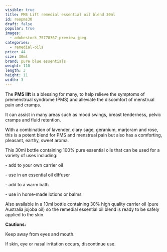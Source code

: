 ```yaml
---
visible: true
title: PMS Lift remedial essential oil blend 30ml
id: reopms30
draft: false
popular: true
images:
  - adobestock_75778367_preview.jpeg
categories:
  - remedial-oils
price: 44
size: 30ml
brand: pure blue essentials
weight: 110
length: 3
height: 11
width: 3
---
```

The **PMS lift** is a blessing for many, to help relieve the symptoms of premenstrual syndrome (PMS) and alleviate the discomfort of menstrual pain and cramps.

It can assist in many areas such as mood swings, breast tenderness, pelvic cramps and fluid retention.

With a combination of lavender, clary sage, geranium, marjoram and rose, this is a potent blend for PMS and menstrual pain but also has a comforting, pleasant, earthy, sweet aroma.

This 30ml bottle containing 100% pure essential oils that can be used for a variety of uses including:

\- add to your own carrier oil

\- use in an essential oil diffuser

\- add to a warm bath

\- use in home-made lotions or balms

Also available in a 10ml bottle containing 30% high quality carrier oil (pure Australia jojoba oil) so the remedial essential oil blend is ready to be safely applied to the skin.

**Cautions:**

Keep away from eyes and mouth.

If skin, eye or nasal irritation occurs, discontinue use.